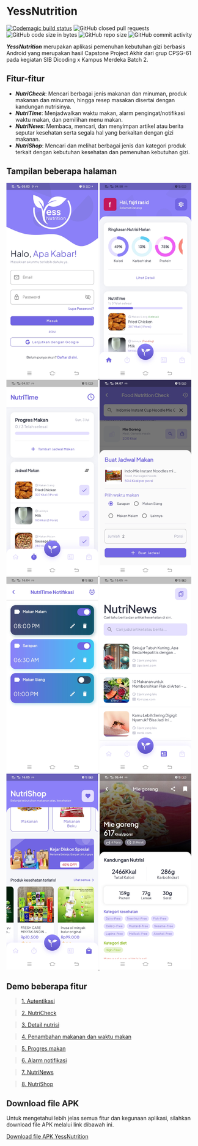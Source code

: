 # YessNutrition

[![Codemagic build status](https://api.codemagic.io/apps/62bc1315295ddc44b518bd93/62bc1315295ddc44b518bd92/status_badge.svg)](https://codemagic.io/apps/62bc1315295ddc44b518bd93/62bc1315295ddc44b518bd92/latest_build)
![GitHub closed pull requests](https://img.shields.io/github/issues-pr-closed/fajri-rasid1st/yess_nutrition?color=%2346C01F)
![GitHub code size in bytes](https://img.shields.io/github/languages/code-size/fajri-rasid1st/yess_nutrition)
![GitHub repo size](https://img.shields.io/github/repo-size/fajri-rasid1st/yess_nutrition)
![GitHub commit activity](https://img.shields.io/github/commit-activity/y/fajri-rasid1st/yess_nutrition?color=%23C79C0A)

_**YessNutrition**_ merupakan aplikasi pemenuhan kebutuhan gizi berbasis Android yang merupakan hasil Capstone Project Akhir dari grup CPSG-61 pada kegiatan SIB Dicoding x Kampus Merdeka Batch 2.

## Fitur-fitur
- _**NutriCheck**_: Mencari berbagai jenis makanan dan minuman, produk makanan dan minuman, hingga resep masakan disertai dengan kandungan nutrisinya.
- _**NutriTime**_: Menjadwalkan waktu makan, alarm pengingat/notifikasi waktu makan, dan pemilihan menu makan.
- _**NutriNews**_: Membaca, mencari, dan menyimpan artikel atau berita seputar kesehatan serta segala hal yang berkaitan dengan gizi makanan.
- _**NutriShop**_: Mencari dan melihat berbagai jenis dan kategori produk terkait dengan kebutuhan kesehatan dan pemenuhan kebutuhan gizi.

## Tampilan beberapa halaman
<a href="https://raw.githubusercontent.com/fajri-rasid1st/assets/main/screenshot_app/ss_auth.jpg">
  <img alt="ss_auth" title="ss_auth" width="240px" height="512px" src="https://raw.githubusercontent.com/fajri-rasid1st/assets/main/screenshot_app/ss_auth.jpg" />
</a>
<a href="https://raw.githubusercontent.com/fajri-rasid1st/assets/main/screenshot_app/ss_home.jpg">
  <img alt="ss_home" title="ss_home" width="240px" height="512px" src="https://raw.githubusercontent.com/fajri-rasid1st/assets/main/screenshot_app/ss_home.jpg" />
</a>
<a href="https://raw.githubusercontent.com/fajri-rasid1st/assets/main/screenshot_app/ss_nutritime.jpg">
  <img alt="ss_nutritime" title="ss_nutritime" width="240px" height="512px" src="https://raw.githubusercontent.com/fajri-rasid1st/assets/main/screenshot_app/ss_nutritime.jpg" />
</a>
<a href="https://raw.githubusercontent.com/fajri-rasid1st/assets/main/screenshot_app/ss_add_food.jpg">
  <img alt="ss_add_food" title="ss_add_food" width="240px" height="512px" src="https://raw.githubusercontent.com/fajri-rasid1st/assets/main/screenshot_app/ss_add_food.jpg" />
</a>
<a href="https://raw.githubusercontent.com/fajri-rasid1st/assets/main/screenshot_app/ss_notif.jpg">
  <img alt="ss_notif" title="ss_notif" width="240px" height="512px" src="https://raw.githubusercontent.com/fajri-rasid1st/assets/main/screenshot_app/ss_notif.jpg" />
</a>
<a href="https://raw.githubusercontent.com/fajri-rasid1st/assets/main/screenshot_app/ss_nutrinews.jpg">
  <img alt="ss_nutrinews" title="ss_nutrinews" width="240px" height="512px" src="https://raw.githubusercontent.com/fajri-rasid1st/assets/main/screenshot_app/ss_nutrinews.jpg" />
</a>
<a href="https://raw.githubusercontent.com/fajri-rasid1st/assets/main/screenshot_app/ss_nutrishop.jpg">
  <img alt="ss_nutrishop" title="ss_nutrishop" width="240px" height="512px" src="https://raw.githubusercontent.com/fajri-rasid1st/assets/main/screenshot_app/ss_nutrishop.jpg" />
</a>
<a href="https://raw.githubusercontent.com/fajri-rasid1st/assets/main/screenshot_app/ss_nutricheck.jpg">
  <img alt="ss_nutricheck" title="ss_nutricheck" width="240px" height="512px" src="https://raw.githubusercontent.com/fajri-rasid1st/assets/main/screenshot_app/ss_nutricheck.jpg" />
</a>


## Demo beberapa fitur
> [1. Autentikasi](https://raw.githubusercontent.com/fajri-rasid1st/assets/main/.github/images/auth.mp4)

> [2. NutriCheck](https://raw.githubusercontent.com/fajri-rasid1st/assets/main/.github/images/nutri_check.mp4)

> [3. Detail nutrisi](https://raw.githubusercontent.com/fajri-rasid1st/assets/main/.github/images/nutri_detail.mp4)

> [4. Penambahan makanan dan waktu makan](https://raw.githubusercontent.com/fajri-rasid1st/assets/main/.github/images/nutri_time_add_food.mp4)

> [5. Progres makan](https://raw.githubusercontent.com/fajri-rasid1st/assets/main/.github/images/nutri_time_schedule_food.mp4)

> [6. Alarm notifikasi](https://raw.githubusercontent.com/fajri-rasid1st/assets/main/.github/images/nutri_time_notif.mp4)

> [7. NutriNews](https://raw.githubusercontent.com/fajri-rasid1st/assets/main/.github/images/nutri_news.mp4)

> [8. NutriShop](https://raw.githubusercontent.com/fajri-rasid1st/assets/main/.github/images/nutri_shop.mp4)

## Download file APK
Untuk mengetahui lebih jelas semua fitur dan kegunaan aplikasi, silahkan download file APK melalui link dibawah ini.

[Download file APK YessNutrition](https://drive.google.com/drive/folders/1Nd0dSpEeQnQU8UFvw8WYGJ1FelWrJsAB?usp=sharing)

